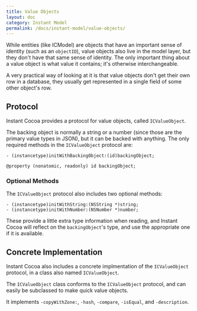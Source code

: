 ```yaml
---
title: Value Objects
layout: doc
category: Instant Model
permalink: /docs/instant-model/value-objects/
---
```


While entities (like ICModel) are objects that have an important sense of identity (such as an `objectID`), value objects also live in the model layer, but they don't have that same sense of identity. The only important thing about a value object is what value it contains; it's otherwise interchangeable.

A very practical way of looking at it is that value objects don't get their own row in a database, they usually get represented in a single field of some other object's row.

## Protocol

Instant Cocoa provides a protocol for value objects, called `ICValueObject`.

The backing object is normally a string or a number (since those are the primary value types in JSON), but it can be backed with anything. The only required methods in the `ICValueObject` protocol are:

	- (instancetype)initWithBackingObject:(id)backingObject;

	@property (nonatomic, readonly) id backingObject;

### Optional Methods

The `ICValueObject` protocol also includes two optional methods:

	- (instancetype)initWithString:(NSString *)string;
	- (instancetype)initWithNumber:(NSNumber *)number;

These provide a little extra type information when reading, and Instant Cocoa will reflect on the `backingObject`'s type, and use the appropriate one if it is available.

## Concrete Implementation

Instant Cocoa also includes a concrete implmentation of the `ICValueObject` protocol, in a class also named `ICValueObject`.

The `ICValueObject` class conforms to the `ICValueObject` protocol, and can easily be subclassed to make quick value objects.

It implements `-copyWithZone:`, `-hash`, `-compare`, `-isEqual`, and `-description`.







